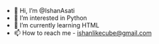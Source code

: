 - 👋 Hi, I’m @IshanAsati
- 👀 I’m interested in Python
- 🌱 I’m currently learning HTML
- 📫 How to reach me - ishanlikecube@gmail.com

<!---
IshanAsati/IshanAsati is a ✨ special ✨ repository because its `README.md` (this file) appears on your GitHub profile.
You can click the Preview link to take a look at your changes.
--->
